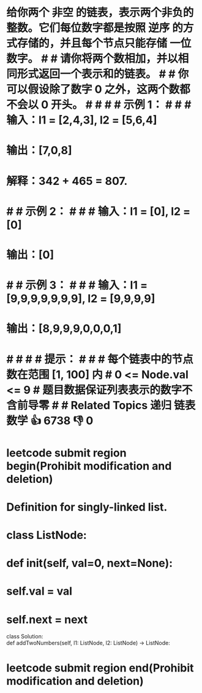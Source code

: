 # 给你两个 非空 的链表，表示两个非负的整数。它们每位数字都是按照 逆序 的方式存储的，并且每个节点只能存储 一位 数字。 # # 请你将两个数相加，并以相同形式返回一个表示和的链表。 # # 你可以假设除了数字 0 之外，这两个数都不会以 0 开头。 # # # # 示例 1： # # # 输入：l1 = [2,4,3], l2 = [5,6,4]  
# 输出：[7,0,8]  
# 解释：342 + 465 = 807.  
# # # 示例 2： # # # 输入：l1 = [0], l2 = [0]  
# 输出：[0]  
# # # 示例 3： # # # 输入：l1 = [9,9,9,9,9,9,9], l2 = [9,9,9,9]  
# 输出：[8,9,9,9,0,0,0,1]  
# # # # # 提示： # # # 每个链表中的节点数在范围 [1, 100] 内 #  0 <= Node.val <= 9 # 题目数据保证列表表示的数字不含前导零 # #  Related Topics 递归 链表 数学 👍 6738 👎 0  
  
# leetcode submit region begin(Prohibit modification and deletion)  
# Definition for singly-linked list.  
# class ListNode:  
#     def __init__(self, val=0, next=None):  
#         self.val = val  
#         self.next = next  
class Solution:  
 def addTwoNumbers(self, l1: ListNode, l2: ListNode) -> ListNode:  
# leetcode submit region end(Prohibit modification and deletion)